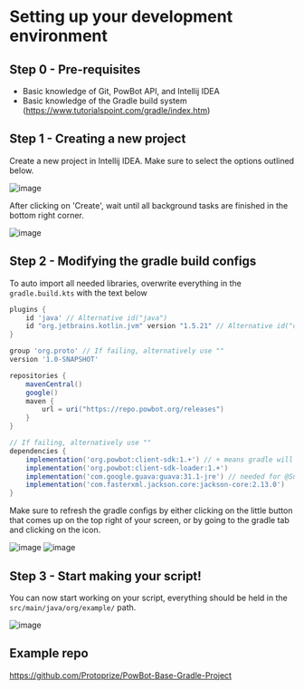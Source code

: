 
# Setting up your development environment

## Step 0 - Pre-requisites

* Basic knowledge of Git, PowBot API, and Intellij IDEA  
* Basic knowledge of the Gradle build system (https://www.tutorialspoint.com/gradle/index.htm)

## Step 1 - Creating a new project

Create a new project in Intellij IDEA. Make sure to select the options outlined below. 

![image](https://user-images.githubusercontent.com/64224090/222971733-884d8f60-0871-415e-aa9e-fcefa1b8f836.png)

After clicking on 'Create', wait until all background tasks are finished in the bottom right corner.

![image](https://user-images.githubusercontent.com/64224090/219946899-c4e0fdd2-8c8a-46e2-b0b0-5ba97d397005.png)


## Step 2 - Modifying the gradle build configs

To auto import all needed libraries, overwrite everything in the `gradle.build.kts` with the text below


```gradle
plugins {
    id 'java' // Alternative id("java")
    id "org.jetbrains.kotlin.jvm" version "1.5.21" // Alternative id("org.jetbrains.kotlin.jvm") version "1.5.21"
}

group 'org.proto' // If failing, alternatively use ""
version '1.0-SNAPSHOT'

repositories {
    mavenCentral()
    google()
    maven {
        url = uri("https://repo.powbot.org/releases")
    }
}

// If failing, alternatively use ""
dependencies {
    implementation('org.powbot:client-sdk:1.+') // + means gradle will pull the latest libs on refresh of project
    implementation('org.powbot:client-sdk-loader:1.+') 
    implementation('com.google.guava:guava:31.1-jre') // needed for @Subscribe annotations / event bus  
    implementation('com.fasterxml.jackson.core:jackson-core:2.13.0')
}
```

Make sure to refresh the gradle configs by either clicking on the little button that comes up on the top right of your screen, or by going to the gradle tab and clicking on the icon.

![image](https://user-images.githubusercontent.com/64224090/219947190-7602be9f-13ef-4773-8586-8d505485f7f2.png)
![image](https://user-images.githubusercontent.com/64224090/219947265-76d82b7e-fc60-4043-884d-1769834e3823.png)



## Step 3 - Start making your script!

You can now start working on your script, everything should be held in the `src/main/java/org/example/` path.

![image](https://user-images.githubusercontent.com/64224090/219947446-0d484448-bfcc-4f8e-82fb-7affab12bf1f.png)


## Example repo

https://github.com/Protoprize/PowBot-Base-Gradle-Project
